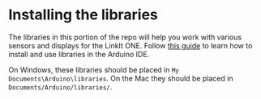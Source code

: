 # Installing the libraries

The libraries in this portion of the repo will help you work with various sensors and displays for the LinkIt ONE. Follow [this guide](https://www.arduino.cc/en/Guide/Libraries) to learn how to install and use libraries in the Arduino IDE.

On Windows, these libraries should be placed in `My Documents\Arduino\libraries`. On the Mac they should be placed in `Documents/Arduino/libraries/`.
